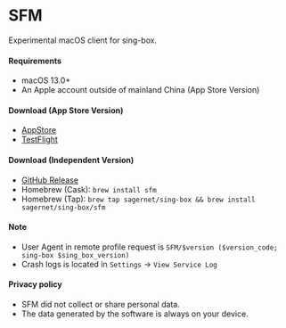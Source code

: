 # SFM

Experimental macOS client for sing-box.

#### Requirements

* macOS 13.0+
* An Apple account outside of mainland China (App Store Version)

#### Download (App Store Version)

* [AppStore](https://apps.apple.com/us/app/sing-box/id6451272673)
* [TestFlight](https://testflight.apple.com/join/AcqO44FH)

#### Download (Independent Version)

* [GitHub Release](https://github.com/SagerNet/sing-box/releases/latest)
* Homebrew (Cask): `brew install sfm`
* Homebrew (Tap): `brew tap sagernet/sing-box && brew install sagernet/sing-box/sfm`

#### Note

* User Agent in remote profile request is `SFM/$version ($version_code; sing-box $sing_box_version)`
* Crash logs is located in `Settings` -> `View Service Log`

#### Privacy policy

* SFM did not collect or share personal data.
* The data generated by the software is always on your device.

